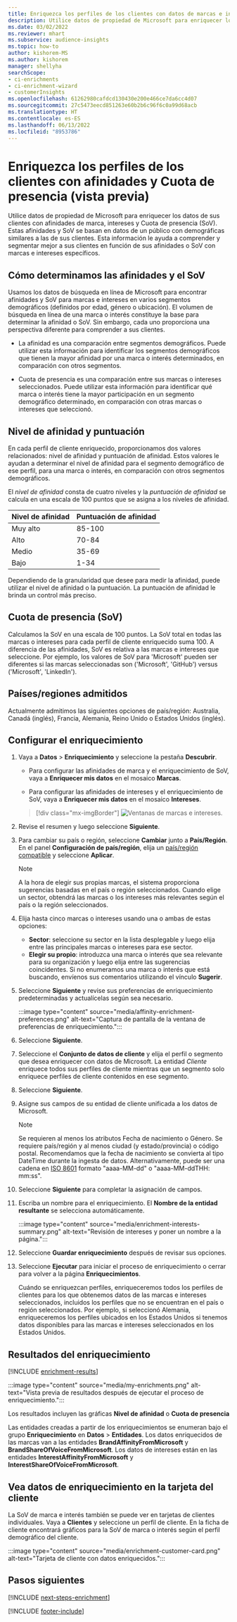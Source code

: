 ```yaml
---
title: Enriquezca los perfiles de los clientes con datos de marcas e intereses de Microsoft
description: Utilice datos de propiedad de Microsoft para enriquecer los datos de sus clientes con afinidades y Cuota de presencia.
ms.date: 03/02/2022
ms.reviewer: mhart
ms.subservice: audience-insights
ms.topic: how-to
author: kishorem-MS
ms.author: kishorem
manager: shellyha
searchScope:
- ci-enrichments
- ci-enrichment-wizard
- customerInsights
ms.openlocfilehash: 61262980cafdcd130430e200e466ce7da6cc4d07
ms.sourcegitcommit: 27c5473eecd851263e60b2b6c96f6c0a99d68acb
ms.translationtype: HT
ms.contentlocale: es-ES
ms.lasthandoff: 06/13/2022
ms.locfileid: "8953786"
---
```

# <a name="enrich-customer-profiles-with-affinities-and-share-of-voice-preview"></a>Enriquezca los perfiles de los clientes con afinidades y Cuota de presencia (vista previa)

Utilice datos de propiedad de Microsoft para enriquecer los datos de sus clientes con afinidades de marca, intereses y Cuota de presencia (SoV). Estas afinidades y SoV se basan en datos de un público con demográficas similares a las de sus clientes. Esta información le ayuda a comprender y segmentar mejor a sus clientes en función de sus afinidades o SoV con marcas e intereses específicos.

## <a name="how-we-determine-affinities-and-sov"></a>Cómo determinamos las afinidades y el SoV

Usamos los datos de búsqueda en línea de Microsoft para encontrar afinidades y SoV para marcas e intereses en varios segmentos demográficos (definidos por edad, género o ubicación). El volumen de búsqueda en línea de una marca o interés constituye la base para determinar la afinidad o SoV. Sin embargo, cada uno proporciona una perspectiva diferente para comprender a sus clientes.

- La afinidad es una comparación entre segmentos demográficos. Puede utilizar esta información para identificar los segmentos demográficos que tienen la mayor afinidad por una marca o interés determinados, en comparación con otros segmentos.

- Cuota de presencia es una comparación entre sus marcas o intereses seleccionados. Puede utilizar esta información para identificar qué marca o interés tiene la mayor participación en un segmento demográfico determinado, en comparación con otras marcas o intereses que seleccionó.

## <a name="affinity-level-and-score"></a>Nivel de afinidad y puntuación

En cada perfil de cliente enriquecido, proporcionamos dos valores relacionados: nivel de afinidad y puntuación de afinidad. Estos valores le ayudan a determinar el nivel de afinidad para el segmento demográfico de ese perfil, para una marca o interés, en comparación con otros segmentos demográficos.

El *nivel de afinidad* consta de cuatro niveles y la *puntuación de afinidad* se calcula en una escala de 100 puntos que se asigna a los niveles de afinidad.

|Nivel de afinidad |Puntuación de afinidad  |
|---------|---------|
|Muy alto     | 85-100       |
|Alto     | 70-84        |
|Medio     | 35-69        |
|Bajo     | 1-34        |

Dependiendo de la granularidad que desee para medir la afinidad, puede utilizar el nivel de afinidad o la puntuación. La puntuación de afinidad le brinda un control más preciso.

## <a name="share-of-voice-sov"></a>Cuota de presencia (SoV)

Calculamos la SoV en una escala de 100 puntos. La SoV total en todas las marcas o intereses para cada perfil de cliente enriquecido suma 100. A diferencia de las afinidades, SoV es relativa a las marcas e intereses que seleccione. Por ejemplo, los valores de SoV para 'Microsoft' pueden ser diferentes si las marcas seleccionadas son ('Microsoft', 'GitHub') versus ('Microsoft', 'LinkedIn').

## <a name="supported-countriesregions"></a>Países/regiones admitidos

Actualmente admitimos las siguientes opciones de país/región: Australia, Canadá (inglés), Francia, Alemania, Reino Unido o Estados Unidos (inglés).

## <a name="configure-the-enrichment"></a>Configurar el enriquecimiento

1. Vaya a **Datos** > **Enriquecimiento** y seleccione la pestaña **Descubrir**.

   - Para configurar las afinidades de marca y el enriquecimiento de SoV, vaya a **Enriquecer mis datos** en el mosaico **Marcas**.

   - Para configurar las afinidades de intereses y el enriquecimiento de SoV, vaya a **Enriquecer mis datos** en el mosaico **Intereses**.

   > [!div class="mx-imgBorder"]
   > ![Ventanas de marcas e intereses.](media/BrandsInterest-tile-Hub.png "Ventanas de marcas e intereses")

1. Revise el resumen y luego seleccione **Siguiente**.

1. Para cambiar su país o región, seleccione **Cambiar** junto a **País/Región**. En el panel **Configuración de país/región**, elija un [país/región compatible](#supported-countriesregions) y seleccione **Aplicar**.

   > [!NOTE]
   > A la hora de elegir sus propias marcas, el sistema proporciona sugerencias basadas en el país o región seleccionados. Cuando elige un sector, obtendrá las marcas o los intereses más relevantes según el país o la región seleccionados.

1. Elija hasta cinco marcas o intereses usando una o ambas de estas opciones:

   - **Sector**: seleccione su sector en la lista desplegable y luego elija entre las principales marcas o intereses para ese sector.
   - **Elegir su propio**: introduzca una marca o interés que sea relevante para su organización y luego elija entre las sugerencias coincidentes. Si no enumeramos una marca o interés que está buscando, envíenos sus comentarios utilizando el vínculo **Sugerir**.

1. Seleccione **Siguiente** y revise sus preferencias de enriquecimiento predeterminadas y actualícelas según sea necesario.

   :::image type="content" source="media/affinity-enrichment-preferences.png" alt-text="Captura de pantalla de la ventana de preferencias de enriquecimiento.":::

1. Seleccione **Siguiente**.

1. Seleccione el **Conjunto de datos de cliente** y elija el perfil o segmento que desea enriquecer con datos de Microsoft. La entidad *Cliente* enriquece todos sus perfiles de cliente mientras que un segmento solo enriquece perfiles de cliente contenidos en ese segmento.

1. Seleccione **Siguiente**.

1. Asigne sus campos de su entidad de cliente unificada a los datos de Microsoft.

   > [!NOTE]
   > Se requieren al menos los atributos Fecha de nacimiento o Género. Se requiere país/región y al menos ciudad (y estado/provincia) o código postal. Recomendamos que la fecha de nacimiento se convierta al tipo DateTime durante la ingesta de datos. Alternativamente, puede ser una cadena en [ISO 8601](https://www.iso.org/iso-8601-date-and-time-format.html) formato "aaaa-MM-dd" o "aaaa-MM-ddTHH: mm:ss".

1. Seleccione **Siguiente** para completar la asignación de campos.

1. Escriba un nombre para el enriquecimiento. El **Nombre de la entidad resultante** se selecciona automáticamente.

   :::image type="content" source="media/enrichment-interests-summary.png" alt-text="Revisión de intereses y poner un nombre a la página.":::

1. Seleccione **Guardar enriquecimiento** después de revisar sus opciones.

1. Seleccione **Ejecutar** para iniciar el proceso de enriquecimiento o cerrar para volver a la página **Enriquecimientos**.

   Cuándo se enriquezcan perfiles, enriqueceremos todos los perfiles de clientes para los que obtenemos datos de las marcas e intereses seleccionados, incluidos los perfiles que no se encuentran en el país o región seleccionados. Por ejemplo, si seleccionó Alemania, enriqueceremos los perfiles ubicados en los Estados Unidos si tenemos datos disponibles para las marcas e intereses seleccionados en los Estados Unidos.

## <a name="enrichment-results"></a>Resultados del enriquecimiento

[!INCLUDE [enrichment-results](includes/enrichment-results.md)]

:::image type="content" source="media/my-enrichments.png" alt-text="Vista previa de resultados después de ejecutar el proceso de enriquecimiento.":::

Los resultados incluyen las gráficas **Nivel de afinidad** o **Cuota de presencia**

Las entidades creadas a partir de los enriquecimientos se enumeran bajo el grupo **Enriquecimiento** en **Datos** > **Entidades**. Los datos enriquecidos de las marcas van a las entidades **BrandAffinityFromMicrosoft** y **BrandShareOfVoiceFromMicrosoft**. Los datos de intereses están en las entidades **InterestAffinityFromMicrosoft** y **InterestShareOfVoiceFromMicrosoft**.

## <a name="see-enrichment-data-on-the-customer-card"></a>Vea datos de enriquecimiento en la tarjeta del cliente

La SoV de marca e interés también se puede ver en tarjetas de clientes individuales. Vaya a **Clientes** y seleccione un perfil de cliente. En la ficha de cliente encontrará gráficos para la SoV de marca o interés según el perfil demográfico del cliente.

:::image type="content" source="media/enrichment-customer-card.png" alt-text="Tarjeta de cliente con datos enriquecidos.":::

## <a name="next-steps"></a>Pasos siguientes

[!INCLUDE [next-steps-enrichment](includes/next-steps-enrichment.md)]


[!INCLUDE [footer-include](includes/footer-banner.md)]
